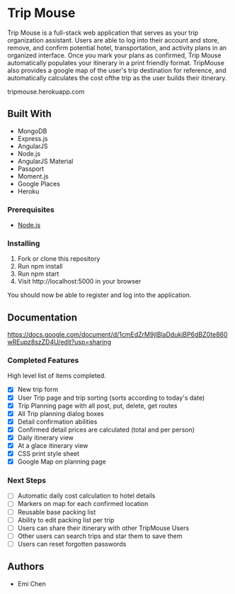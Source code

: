 # Trip Mouse

Trip Mouse is a full-stack web application that serves as your trip organization assistant. Users are able to log into their account and store, remove, and confirm potential hotel, transportation, and activity plans in an organized interface. Once you mark your plans as confirmed, Trip Mouse automatically populates your itinerary in a print friendly format. TripMouse also provides a google map of the user's trip destination for reference, and automatically calculates the cost ofthe trip as the user builds their itinerary.

tripmouse.herokuapp.com

## Built With
- MongoDB
- Express.js
- AngularJS
- Node.js
- AngularJS Material
- Passport
- Moment.js
- Google Places 
- Heroku

### Prerequisites

- [Node.js](https://nodejs.org/en/)

### Installing

1. Fork or clone this repository
2. Run npm install
3. Run npm start
4. Visit http://localhost:5000 in your browser

You should now be able to register and log into the application. 

## Documentation

https://docs.google.com/document/d/1cmEdZrM9jIBlaDdukiBP6dBZ0te860wREupz8szZD4U/edit?usp=sharing

### Completed Features

High level list of items completed.

- [x] New trip form
- [x] User Trip page and trip sorting (sorts according to today's date)
- [x] Trip Planning page with all post, put, delete, get routes
- [x] All Trip planning dialog boxes
- [x] Detail confirmation abilities
- [x] Confirmed detail prices are calculated (total and per person)
- [x] Daily itinerary view
- [x] At a glace itinerary view
- [x] CSS print style sheet
- [x] Google Map on planning page

### Next Steps

- [ ] Automatic daily cost calculation to hotel details
- [ ] Markers on map for each confirmed location
- [ ] Reusable base packing list
- [ ] Ability to edit packing list per trip
- [ ] Users can share their itinerary with other TripMouse Users
- [ ] Other users can search trips and star them to save them
- [ ] Users can reset forgotten passwords

## Authors

* Emi Chen